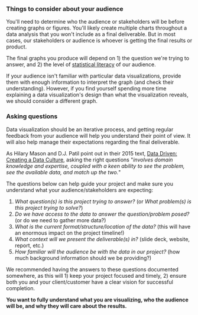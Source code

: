 ### Things to consider about your audience

You'll need to determine who the audience or stakeholders will be before creating graphs or figures. You'll likely create multiple charts throughout a data analysis that you won't include as a final deliverable.  But in most cases, our stakeholders or audience is whoever is getting the final results or product. 

The final graphs you produce will depend on 1) the question we're trying to answer, and 2) the level of [statistical literacy](https://en.wikipedia.org/wiki/Statistical_literacy#) of our audience. 

If your audience isn't familiar with particular data visualizations, provide them with enough information to interpret the graph (and check their understanding). However, if you find yourself spending more time explaining a data visualization's design than what the visualization reveals, we should consider a different graph. 

### Asking questions

Data visualization should be an iterative process, and getting regular feedback from your audience will help you understand their point of view. It will also help manage their expectations regarding the final deliverable.  

As Hilary Mason and D.J. Patil point out in their 2015 text, [Data Driven: Creating a Data Culture](https://www.oreilly.com/library/view/data-driven/9781491925454/), asking the right questions "*involves domain knowledge and expertise, coupled with a keen ability to see the problem, see the available data, and match up the two.*"

The questions below can help guide your project and make sure you understand what your audience/stakeholders are expecting:

1. *What question(s) is this project trying to answer?* (or *What problem(s) is this project trying to solve?*)  
2. *Do we have access to the data to answer the question/problem posed?* (or do we need to gather more data?)  
3. *What is the current format/structure/location of the data?* (this will have an enormous impact on the project timeline!)
4. *What context will we present the deliverable(s) in?* (slide deck, website, report, etc.)  
5. *How familiar will the audience be with the data in our project?* (how much background information should we be providing?)

We recommended having the answers to these questions documented somewhere, as this will 1) keep your project focused and timely, 2) ensure both you and your client/customer have a clear vision for successful completion. 

**You want to fully understand what you are visualizing, who the audience will be, and why they will care about the results.**
